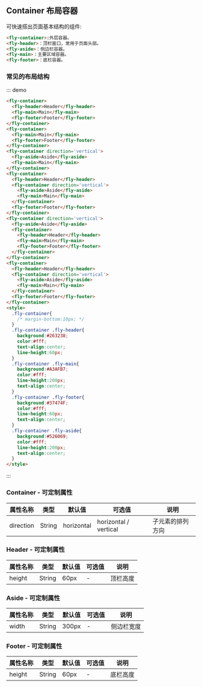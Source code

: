 ## Container 布局容器
可快速搭出页面基本结构的组件:
```html
<fly-container>:外层容器。
<fly-header>：顶栏窗口，常用于页面头部。
<fly-aside>：侧边栏容器。
<fly-main>：主要区域容器。
<fly-footer>：底栏容器。
```

### 常见的布局结构
::: demo
```html
<fly-container>
  <fly-header>Header</fly-header>
  <fly-main>Main</fly-main>
  <fly-footer>Footer</fly-footer>
</fly-container>
<fly-container>
  <fly-main>Main</fly-main>
  <fly-footer>Footer</fly-footer>
</fly-container>
<fly-container direction='vertical'>
  <fly-aside>Aside</fly-aside>
  <fly-main>Main</fly-main>
</fly-container>
<fly-container>
  <fly-header>Header</fly-header>
  <fly-container direction='vertical'>
    <fly-aside>Aside</fly-aside>
    <fly-main>Main</fly-main>
  </fly-container>
  <fly-footer>Footer</fly-footer>
</fly-container>
<fly-container direction='vertical'>
  <fly-aside>Aside</fly-aside>
  <fly-container>
    <fly-header>Header</fly-header>
    <fly-main>Main</fly-main>
    <fly-footer>Footer</fly-footer>
  </fly-container>
</fly-container>
<fly-container>
  <fly-header>Header</fly-header>
  <fly-container direction='vertical'>
    <fly-aside>Aside</fly-aside>
    <fly-main>Main</fly-main>
  </fly-container>
  <fly-footer>Footer</fly-footer>
</fly-container>
<style>
  .fly-container{
    /* margin-bottom:10px; */
  }
  .fly-container .fly-header{
    background:#263238;
    color:#fff;
    text-align:center;
    line-height:60px;
  }
  .fly-container .fly-main{
    background:#A3AFB7;
    color:#fff;
    line-height:200px;
    text-align:center;
  }
  .fly-container .fly-footer{
    background:#37474F;
    color:#fff;
    line-height:60px;
    text-align:center;
  }
  .fly-container .fly-aside{
    background:#526069;
    color:#fff;
    line-height:200px;
    text-align:center;
  }
</style>
```
:::

### Container - 可定制属性

属性名称 | 类型 | 默认值  | 可选值  | 说明  |
---------|----------|---------|---------|--------|
direction | String | horizontal | horizontal / vertical | 子元素的排列方向

### Header - 可定制属性

属性名称 | 类型 | 默认值  | 可选值  | 说明  |
---------|----------|---------|---------|--------|
height | String | 60px | - | 顶栏高度


### Aside - 可定制属性

属性名称 | 类型 | 默认值  | 可选值  | 说明  |
---------|----------|---------|---------|--------|
width | String | 300px | - | 侧边栏宽度


### Footer - 可定制属性

属性名称 | 类型 | 默认值  | 可选值  | 说明  |
---------|----------|---------|---------|--------|
height | String | 60px | - | 底栏高度
